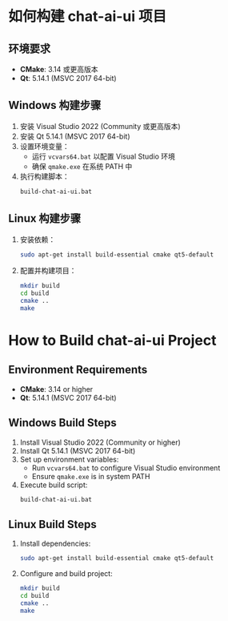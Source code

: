 # 如何构建 chat-ai-ui 项目

## 环境要求

- **CMake**: 3.14 或更高版本
- **Qt**: 5.14.1 (MSVC 2017 64-bit)

## Windows 构建步骤

1. 安装 Visual Studio 2022 (Community 或更高版本)
2. 安装 Qt 5.14.1 (MSVC 2017 64-bit)
3. 设置环境变量：
   - 运行 `vcvars64.bat` 以配置 Visual Studio 环境
   - 确保 `qmake.exe` 在系统 PATH 中
4. 执行构建脚本：
   ```bash
   build-chat-ai-ui.bat
   ```

## Linux 构建步骤

1. 安装依赖：
   ```bash
   sudo apt-get install build-essential cmake qt5-default
   ```
2. 配置并构建项目：
   ```bash
   mkdir build
   cd build
   cmake ..
   make
   ```

# How to Build chat-ai-ui Project

## Environment Requirements

- **CMake**: 3.14 or higher
- **Qt**: 5.14.1 (MSVC 2017 64-bit)

## Windows Build Steps

1. Install Visual Studio 2022 (Community or higher)
2. Install Qt 5.14.1 (MSVC 2017 64-bit)
3. Set up environment variables:
   - Run `vcvars64.bat` to configure Visual Studio environment
   - Ensure `qmake.exe` is in system PATH
4. Execute build script:
   ```bash
   build-chat-ai-ui.bat
   ```

## Linux Build Steps

1. Install dependencies:
   ```bash
   sudo apt-get install build-essential cmake qt5-default
   ```
2. Configure and build project:
   ```bash
   mkdir build
   cd build
   cmake ..
   make
   ```